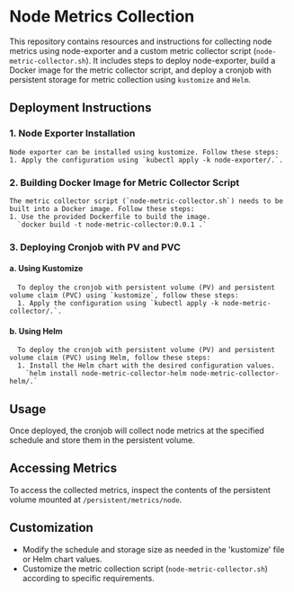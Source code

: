 # Node Metrics Collection
This repository contains resources and instructions for collecting node metrics using node-exporter and a custom metric collector script (`node-metric-collector.sh`). It includes steps to deploy node-exporter, build a Docker image for the metric collector script, and deploy a cronjob with persistent storage for metric collection using `kustomize` and `Helm`.

## Deployment Instructions
  ### 1. Node Exporter Installation
    Node exporter can be installed using kustomize. Follow these steps:
    1. Apply the configuration using `kubectl apply -k node-exporter/.`.

  ### 2. Building Docker Image for Metric Collector Script
    The metric collector script (`node-metric-collector.sh`) needs to be built into a Docker image. Follow these steps:
    1. Use the provided Dockerfile to build the image.
      `docker build -t node-metric-collector:0.0.1 .`

  ### 3. Deploying Cronjob with PV and PVC
  ####  a. Using Kustomize
      To deploy the cronjob with persistent volume (PV) and persistent volume claim (PVC) using `kustomize`, follow these steps:
      1. Apply the configuration using `kubectl apply -k node-metric-collector/.`.
  ####  b. Using Helm
      To deploy the cronjob with persistent volume (PV) and persistent volume claim (PVC) using Helm, follow these steps:
      1. Install the Helm chart with the desired configuration values.
        `helm install node-metric-collector-helm node-metric-collector-helm/.`
    
## Usage
  Once deployed, the cronjob will collect node metrics at the specified schedule and store them in the persistent volume.

## Accessing Metrics
  To access the collected metrics, inspect the contents of the persistent volume mounted at `/persistent/metrics/node`.

## Customization
  - Modify the schedule and storage size as needed in the 'kustomize' file or Helm chart values.
  - Customize the metric collection script (`node-metric-collector.sh`) according to specific requirements.
